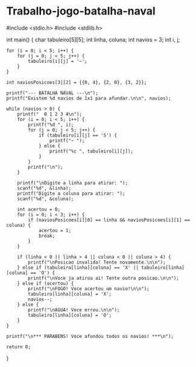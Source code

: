 # Trabalho-jogo-batalha-naval
#include <stdio.h>
#include <stdlib.h>

int main() {
    char tabuleiro[5][5];
    int linha, coluna;
    int navios = 3;
    int i, j;

    for (i = 0; i < 5; i++) {
        for (j = 0; j < 5; j++) {
            tabuleiro[i][j] = '~';
        }
    }

    int naviosPosicoes[3][2] = {{0, 4}, {2, 0}, {3, 2}};

    printf("--- BATALHA NAVAL ---\n");
    printf("Existem %d navios de 1x1 para afundar.\n\n", navios);

    while (navios > 0) {
        printf("  0 1 2 3 4\n");
        for (i = 0; i < 5; i++) {
            printf("%d ", i);
            for (j = 0; j < 5; j++) {
                if (tabuleiro[i][j] == 'S') {
                    printf("~ ");
                } else {
                    printf("%c ", tabuleiro[i][j]);
                }
            }
            printf("\n");
        }

        printf("\nDigite a linha para atirar: ");
        scanf("%d", &linha);
        printf("Digite a coluna para atirar: ");
        scanf("%d", &coluna);

        int acertou = 0;
        for (i = 0; i < 3; i++) {
            if (naviosPosicoes[i][0] == linha && naviosPosicoes[i][1] == coluna) {
                acertou = 1;
                break;
            }
        }

        if (linha < 0 || linha > 4 || coluna < 0 || coluna > 4) {
            printf("\nPosicao invalida! Tente novamente.\n\n");
        } else if (tabuleiro[linha][coluna] == 'X' || tabuleiro[linha][coluna] == 'O') {
            printf("\nVoce ja atirou ai! Tente outra posicao.\n\n");
        } else if (acertou) {
            printf("\nFOGO! Voce acertou um navio!\n\n");
            tabuleiro[linha][coluna] = 'X';
            navios--;
        } else {
            printf("\nAGUA! Voce errou.\n\n");
            tabuleiro[linha][coluna] = 'O';
        }
    }

    printf("\n*** PARABENS! Voce afundou todos os navios! ***\n");

    return 0;
}
